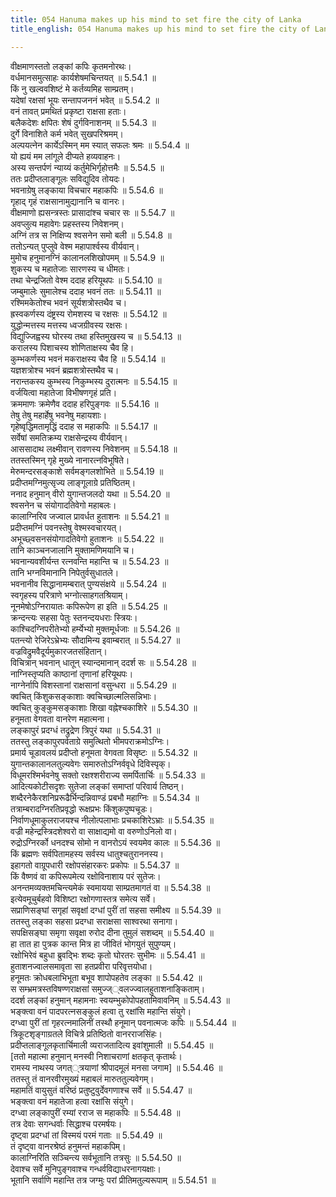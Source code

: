```yaml
---
title: 054 Hanuma makes up his mind to set fire the city of Lanka
title_english: 054 Hanuma makes up his mind to set fire the city of Lanka

---
```

<div class="audioEmbed"  caption="श्रीराम-हरिसीताराममूर्ति-घनपाठिभ्यां वचनम्" src="https://archive.org/download/Ramayana-recitation-Sriram-harisItArAmamUrti-Ghanapaati-v2/Kanda_5/Kanda_5_SK-054-Hanuma_makes_up_his_mind_to_set_fire_the_city of Lanka.mp3"></div>

  
वीक्षमाणस्ततो लङ्कां कपिः कृतमनोरथः।  
वर्धमानसमुत्साहः कार्यशेषमचिन्तयत् ॥ 5.54.1 ॥   
किं नु खल्ववशिष्टं मे कर्तव्यमिह साम्प्रतम्।  
यदेषां रक्षसां भूयः सन्तापजननं भवेत् ॥ 5.54.2 ॥   
वनं तावत् प्रमथितं प्रकृष्टा राक्षसा हताः।  
बलैकदेशः क्षपितः शेषं दुर्गविनाशनम् ॥ 5.54.3 ॥   
दुर्गे विनाशिते कर्म भवेत् सुखपरिश्रमम्।  
अल्पयत्नेन कार्येऽस्मिन् मम स्यात् सफलः श्रमः ॥ 5.54.4 ॥   
यो ह्ययं मम लांगूले दीप्यते हव्यवाहनः।  
अस्य सन्तर्पणं न्याय्यं कर्तुमेभिर्गृहोत्तमैः ॥ 5.54.5 ॥   
ततः प्रदीप्तलाङ्गूलः सविद्युदिव तोयदः।  
भवनाग्रेषु लङ्काया विचचार महाकपिः ॥ 5.54.6 ॥   
गृहाद् गृहं राक्षसानामुद्यानानि च वानरः।  
वीक्षमाणो ह्यसन्त्रस्तः प्रासादांश्च चचार सः ॥ 5.54.7 ॥   
अवप्लुत्य महावेगः प्रहस्तस्य निवेशनम्।  
अग्निं तत्र स निक्षिप्य श्वसनेन समो बली ॥ 5.54.8 ॥   
ततोऽन्यत् पुप्लुवे वेश्म महापार्श्वस्य वीर्यवान्।  
मुमोच हनुमानग्निं कालानलशिखोपमम् ॥ 5.54.9 ॥   
शुकस्य च महातेजाः सारणस्य च धीमतः।  
तथा चेन्द्रजितो वेश्म ददाह हरियूथपः ॥ 5.54.10 ॥   
जम्बुमालेः सुमालेश्च ददाह भवनं ततः ॥ 5.54.11 ॥   
रश्मिमकेतोश्च भवनं सूर्यशत्रोस्तथैव च।  
ह्रस्वकर्णस्य दंष्ट्रस्य रोमशस्य च रक्षसः ॥ 5.54.12 ॥   
युद्धोन्मत्तस्य मत्तस्य ध्वजग्रीवस्य रक्षसः।  
विद्युज्जिह्वस्य घोरस्य तथा हस्तिमुखस्य च ॥ 5.54.13 ॥   
करालस्य पिशाचस्य शोणिताक्षस्य चैव हि।  
कुम्भकर्णस्य भवनं मकराक्षस्य चैव हि ॥ 5.54.14 ॥   
यज्ञशत्रोश्च भवनं ब्रह्मशत्रोस्तथैव च।  
नरान्तकस्य कुम्भस्य निकुम्भस्य दुरात्मनः ॥ 5.54.15 ॥   
वर्जयित्वा महातेजा विभीषणगृहं प्रति।  
क्रममाणः क्रमेणैव ददाह हरिपुङ्गवः ॥ 5.54.16 ॥   
तेषु तेषु महार्हेषु भवनेषु महायशाः।  
गृहेष्वृद्धिमतामृद्धिं ददाह स महाकपिः ॥ 5.54.17 ॥   
सर्वेषां समतिक्रम्य राक्षसेन्द्रस्य वीर्यवान्।  
आससादाथ लक्ष्मीवान् रावणस्य निवेशनम् ॥ 5.54.18 ॥   
ततस्तस्मिन् गृहे मुख्ये नानारत्नविभूषिते।  
मेरुमन्दरसङ्काशे सर्वमङ्गलशोभिते ॥ 5.54.19 ॥   
प्रदीप्तमग्निमुत्सृज्य लाङ्गूलाग्रे प्रतिष्ठितम्।  
ननाद हनुमान् वीरो युगान्तजलदो यथा ॥ 5.54.20 ॥   
श्वसनेन च संयोगादतिवेगो महाबलः।  
कालाग्निरिव जज्वाल प्रावर्धत हुताशनः ॥ 5.54.21 ॥   
प्रदीप्तमग्निं पवनस्तेषु वेश्मस्वचारयत्।  
अभूच्छ्वसनसंयोगादतिवेगो हुताशनः ॥ 5.54.22 ॥   
तानि काञ्चनजालानि मुक्तामणिमयानि च।  
भवनान्यवशीर्यन्त रत्नवन्ति महान्ति च ॥ 5.54.23 ॥   
तानि भग्नविमानानि निपेतुर्वसुधातले।  
भवनानीव सिद्धानामम्बरात् पुण्यसंक्षये ॥ 5.54.24 ॥   
स्वगृहस्य परित्राणे भग्नोत्साहगतश्रियाम्।  
नूनमेषोऽग्निरायातः कपिरूपेण हा इति ॥ 5.54.25 ॥   
क्रन्दन्त्यः सहसा पेतुः स्तनन्दयधराः स्त्रियः।  
काश्चिदग्निपरीतेभ्यो हर्म्येभ्यो मुक्तमूर्धजाः ॥ 5.54.26 ॥   
पतन्त्यो रेजिरेऽभ्रेभ्यः सौदामिन्य इवाम्बरात् ॥ 5.54.27 ॥   
वज्रविद्रुमवैदूर्यमुकारजतसंहितान्।  
विचित्रान् भवनान् धातून् स्यान्दमानान् ददर्श सः ॥ 5.54.28 ॥   
नाग्निस्तृप्यति काष्ठानां तृणानां हरियूथपः।  
नाग्नेर्नापि विशस्तानां राक्षसानां वसुन्धरा ॥ 5.54.29 ॥   
क्वचित् किंशुकसङ्काशाः क्वचिच्छाल्मलिसन्निभाः।  
क्वचित् कुङ्कुमसङ्काशाः शिखा वह्नेश्चकाशिरे ॥ 5.54.30 ॥   
हनूमता वेगवता वानरेण महात्मना।  
लङ्कापुरं प्रदग्धं तद्रुद्रेण त्रिपुरं यथा ॥ 5.54.31 ॥   
ततस्तु लङ्कापुरपर्वताग्रे समुत्थितो भीमपराक्रमोऽग्निः।  
प्रमार्य चूडावलयं प्रदीप्तो हनूमता वेगवता विसृष्टः ॥ 5.54.32 ॥   
युगान्तकालानलतुल्यवेगः समारुतोऽग्निर्ववृधे दिविस्पृक्।  
विधूमरश्मिर्भवनेषु सक्तो रक्षश्शरीराज्य समर्पितार्चिः ॥ 5.54.33 ॥   
आदित्यकोटीसदृशः सुतेजा लङ्कां समाप्तां परिवार्य तिष्ठन्।  
शब्दैरनेकैरशनिप्ररूढैर्भिन्दन्निवाण्डं प्रबभौ महाग्निः ॥ 5.54.34 ॥   
तत्राम्बरादग्निरतिप्रवृद्धो रूक्षप्रभः किंशुकपुष्पचूडः।  
निर्वाणधूमाकुलराजयश्च नीलोत्पलाभाः प्रचकाशिरेऽभ्राः ॥ 5.54.35 ॥   
वज्री महेन्द्रस्त्रिदशेश्वरो वा साक्षाद्यमो वा वरुणोऽनिलो वा।  
रुद्रोऽग्निरर्को धनदश्च सोमो न वानरोऽयं स्वयमेव कालः ॥ 5.54.36 ॥   
किं ब्रह्मणः सर्वपितामहस्य सर्वस्य धातुश्चतुराननस्य।  
इहागतो वाग्रूपधारी रक्षोपसंहारकरः प्रकोपः ॥ 5.54.37 ॥   
किं वैष्णवं वा कपिरूपमेत्य रक्षोविनाशाय परं सुतेजः।  
अनन्तमव्यक्तमचिन्त्यमेकं स्वमायया साम्प्रतमागतं वा ॥ 5.54.38 ॥   
इत्येवमूचुर्बहवो विशिष्टा रक्षोगणास्तत्र समेत्य सर्वे।  
सप्राणिसङ्घां सगृहां सवृक्षां दग्धां पुरीं तां सहसा समीक्ष्य ॥ 5.54.39 ॥   
ततस्तु लङ्का सहसा प्रदग्धा सराक्षसा साश्वरथा सनागा।  
सपक्षिसङ्घा समृगा सवृक्षा रुरोद दीना तुमुलं सशब्दम् ॥ 5.54.40 ॥   
हा तात हा पुत्रक कान्त मित्र हा जीवितं भोगयुतं सुपुण्यम्।  
रक्षोभिरेवं बहुधा ब्रुवद्भिः शब्दः कृतो घोरतरः सुभीमः ॥ 5.54.41 ॥   
हुताशनज्वालसमावृता सा हतप्रवीरा परिवृत्तयोधा।  
हनूमतः क्रोधबलाभिभूता बभूव शापोपहतेव लङ्का ॥ 5.54.42 ॥   
स सम्भ्रमत्रस्तविषण्णराक्षसां समुज्ज््वलज्ज्वालहुताशनाङ्किताम्।  
ददर्श लङ्कां हनुमान् महामनाः स्वयम्भुकोपोपहतामिवावनिम् ॥ 5.54.43 ॥   
भङ्क्त्वा वनं पादपरत्नसङ्कुलं हत्वा तु रक्षांसि महान्ति संयुगे।  
दग्ध्वा पुरीं तां गृहरत्नमालिनीं तस्थौ हनूमान् पवनात्मजः कपिः ॥ 5.54.44 ॥   
त्रिकूटशृङ्गाग्रतले विचित्रे प्रतिष्ठितो वानरराजसिंहः।  
प्रदीप्तलाङ्गूलकृतार्चिमाली व्यराजतादित्य इवांशुमाली ॥ 5.54.45 ॥   
[ततो महात्मा हनुमान् मनस्वी निशाचराणां क्षतकृत् कृतार्थः।  
रामस्य नाथस्य जगत््त्रयाणां श्रीपादमूलं मनसा जगाम] ॥ 5.54.46 ॥   
ततस्तु तं वानरवीरमुख्यं महाबलं मारुततुल्यवेगम्।  
महामतिं वायुसुतं वरिष्ठं प्रतुष्टुवुर्देवगणाश्च सर्वे ॥ 5.54.47 ॥   
भङ्क्त्वा वनं महातेजा हत्वा रक्षांसि संयुगे।  
दग्ध्वा लङ्कापुरीं रम्यां रराज स महाकपिः ॥ 5.54.48 ॥   
तत्र देवाः सगन्धर्वाः सिद्धाश्च परमर्षयः।  
दृष्ट्वा प्रदग्धां तां विस्मयं परमं गताः ॥ 5.54.49 ॥   
तं दृष्ट्वा वानरश्रेष्ठं हनुमन्तं महाकपिम्।  
कालाग्निरिति सञ्चिन्त्य सर्वभूतानि तत्रसुः ॥ 5.54.50 ॥   
देवाश्च सर्वे मुनिपुङ्गवाश्च गन्धर्वविद्याधरनागयक्षाः।  
भूतानि सर्वाणि महान्ति तत्र जग्मुः परां प्रीतिमतुल्यरूपाम् ॥ 5.54.51 ॥   